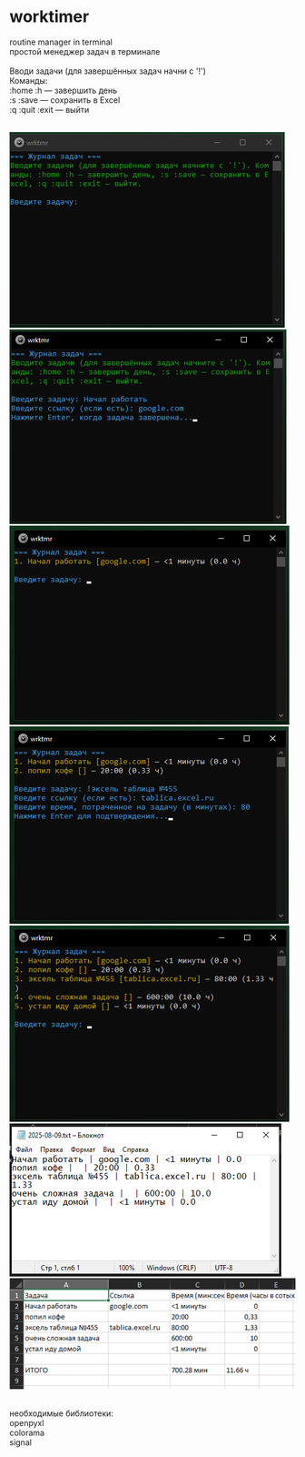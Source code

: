 # worktimer
routine manager in terminal
<br />простой менеджер задач в терминале
<br />
<br />Вводи задачи (для завершённых задач начни с '!')
<br />Команды:
<br />:home :h — завершить день
<br />:s :save — сохранить в Excel
<br />:q :quit :exit — выйти
<br />

<br />![Screenshot 1](https://github.com/ashtray01/worktimer/blob/main/screenshots/Screenshot_1.png)
<br />![Screenshot 2](https://github.com/ashtray01/worktimer/blob/main/screenshots/Screenshot_2.png)
<br />![Screenshot 3](https://github.com/ashtray01/worktimer/blob/main/screenshots/Screenshot_3.png)
<br />![Screenshot 4](https://github.com/ashtray01/worktimer/blob/main/screenshots/Screenshot_4.png)
<br />![Screenshot 5](https://github.com/ashtray01/worktimer/blob/main/screenshots/Screenshot_5.png)
<br />![Screenshot 6](https://github.com/ashtray01/worktimer/blob/main/screenshots/Screenshot_6.png)
<br />![Screenshot 7](https://github.com/ashtray01/worktimer/blob/main/screenshots/Screenshot_7.png)

<br />необходимые библиотеки:
<br />openpyxl
<br />colorama 
<br />signal
<br />
